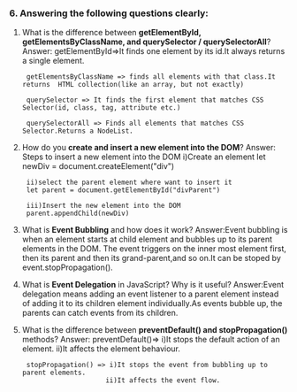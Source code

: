 

### 6. Answering the following questions clearly:

1. What is the difference between **getElementById, getElementsByClassName, and querySelector / querySelectorAll**?
Answer: getElementById=>It finds one element by its id.It always returns a single element.

        getElementsByClassName => finds all elements with that class.It returns  HTML collection(like an array, but not exactly)

        querySelector => It finds the first element that matches CSS Selector(id, class, tag, attribute etc.)

        querySelectorAll => Finds all elements that matches CSS Selector.Returns a NodeList.

2. How do you **create and insert a new element into the DOM**?
Answer: Steps to insert a new element into the DOM
        i)Create an element
        let newDiv = document.createElement("div")

        ii)select the parent element where want to insert it
        let parent = document.getElementById("divParent")

        iii)Insert the new element into the DOM
        parent.appendChild(newDiv)

3. What is **Event Bubbling** and how does it work?
Answer:Event bubbling is when an element starts at child element and bubbles up to its parent elements in the DOM.
The event triggers on the inner most element first, then its parent and then its grand-parent,and so on.It can be stoped by event.stopPropagation().

4. What is **Event Delegation** in JavaScript? Why is it useful?
Answer:Event delegation means adding an event listener to a parent element instead of adding it to its children element individually.As events bubble up, the parents can catch events from its children.

5. What is the difference between **preventDefault() and stopPropagation()** methods?
Answer: preventDefault()=> i)It stops the default action of an element.
                          ii)It affects the element behaviour.


        stopPropagation() => i)It stops the event from bubbling up to parent elements.
                            ii)It affects the event flow.
